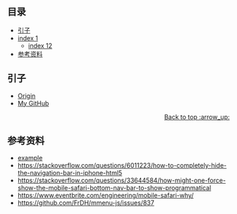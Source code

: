 ## <a name="index"></a> 目录
- [引子](#start)
- [index 1](#index1)
  - [index 12](#index12)
- [参考资料](#reference)


## <a name="start"></a> 引子

- [Origin][url-origin]
- [My GitHub][url-my-github]

<div align="right"><a href="#index">Back to top :arrow_up:</a></div>


## <a name="reference"></a> 参考资料
- [example][url-base]
- https://stackoverflow.com/questions/6011223/how-to-completely-hide-the-navigation-bar-in-iphone-html5
- https://stackoverflow.com/questions/33644584/how-might-one-force-show-the-mobile-safari-bottom-nav-bar-to-show-programmatical
- https://www.eventbrite.com/engineering/mobile-safari-why/
- https://github.com/FrDH/mmenu-js/issues/837


[url-base]:https://xxholic.github.io/segment
[url-origin]:https://github.com/XXHolic/segment/issues/61
[url-my-github]:https://github.com/XXHolic

[url-my-segment]:https://segmentfault.com/u/thyholic
[url-my-juejin]:https://juejin.im/user/5dedaf556fb9a0162a0b6a80